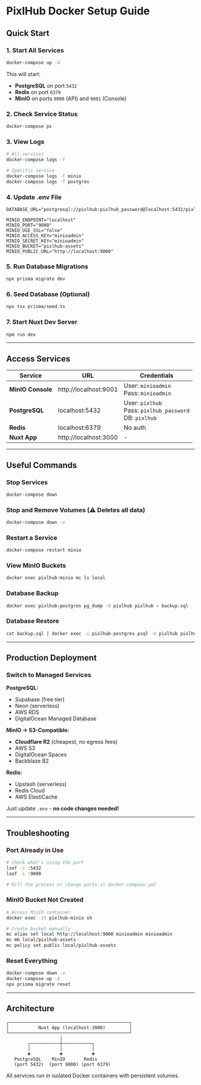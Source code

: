 # PixlHub Docker Setup Guide

## Quick Start

### 1. Start All Services
```bash
docker-compose up -d
```

This will start:
- **PostgreSQL** on port `5432`
- **Redis** on port `6379`
- **MinIO** on ports `9000` (API) and `9001` (Console)

### 2. Check Service Status
```bash
docker-compose ps
```

### 3. View Logs
```bash
# All services
docker-compose logs -f

# Specific service
docker-compose logs -f minio
docker-compose logs -f postgres
```

### 4. Update .env File
```env
DATABASE_URL="postgresql://pixlhub:pixlhub_password@localhost:5432/pixlhub"

MINIO_ENDPOINT="localhost"
MINIO_PORT="9000"
MINIO_USE_SSL="false"
MINIO_ACCESS_KEY="minioadmin"
MINIO_SECRET_KEY="minioadmin"
MINIO_BUCKET="pixlhub-assets"
MINIO_PUBLIC_URL="http://localhost:9000"
```

### 5. Run Database Migrations
```bash
npx prisma migrate dev
```

### 6. Seed Database (Optional)
```bash
npx tsx prisma/seed.ts
```

### 7. Start Nuxt Dev Server
```bash
npm run dev
```

---

## Access Services

| Service | URL | Credentials |
|---------|-----|-------------|
| **MinIO Console** | http://localhost:9001 | User: `minioadmin`<br>Pass: `minioadmin` |
| **PostgreSQL** | localhost:5432 | User: `pixlhub`<br>Pass: `pixlhub_password`<br>DB: `pixlhub` |
| **Redis** | localhost:6379 | No auth |
| **Nuxt App** | http://localhost:3000 | - |

---

## Useful Commands

### Stop Services
```bash
docker-compose down
```

### Stop and Remove Volumes (⚠️ Deletes all data)
```bash
docker-compose down -v
```

### Restart a Service
```bash
docker-compose restart minio
```

### View MinIO Buckets
```bash
docker exec pixlhub-minio mc ls local
```

### Database Backup
```bash
docker exec pixlhub-postgres pg_dump -U pixlhub pixlhub > backup.sql
```

### Database Restore
```bash
cat backup.sql | docker exec -i pixlhub-postgres psql -U pixlhub pixlhub
```

---

## Production Deployment

### Switch to Managed Services

**PostgreSQL:**
- Supabase (free tier)
- Neon (serverless)
- AWS RDS
- DigitalOcean Managed Database

**MinIO → S3-Compatible:**
- **Cloudflare R2** (cheapest, no egress fees)
- AWS S3
- DigitalOcean Spaces
- Backblaze B2

**Redis:**
- Upstash (serverless)
- Redis Cloud
- AWS ElastiCache

Just update `.env` - **no code changes needed!**

---

## Troubleshooting

### Port Already in Use
```bash
# Check what's using the port
lsof -i :5432
lsof -i :9000

# Kill the process or change ports in docker-compose.yml
```

### MinIO Bucket Not Created
```bash
# Access MinIO container
docker exec -it pixlhub-minio sh

# Create bucket manually
mc alias set local http://localhost:9000 minioadmin minioadmin
mc mb local/pixlhub-assets
mc policy set public local/pixlhub-assets
```

### Reset Everything
```bash
docker-compose down -v
docker-compose up -d
npx prisma migrate reset
```

---

## Architecture

```
┌─────────────────────────────────────────────┐
│           Nuxt App (localhost:3000)         │
└─────────────────────────────────────────────┘
                    │
        ┌───────────┼───────────┐
        │           │           │
        ▼           ▼           ▼
   PostgreSQL    MinIO       Redis
   (port 5432)  (port 9000) (port 6379)
```

All services run in isolated Docker containers with persistent volumes.
